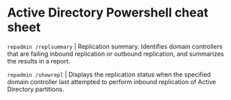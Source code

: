 # Active Directory Powershell cheat sheet

`repadmin /replsummary` | Replication summary. Identifies domain controllers that are failing inbound replication or outbound replication, and summarizes the results in a report.

`repadmin /showrepl` | Displays the replication status when the specified domain controller last attempted to perform inbound replication of Active Directory partitions.


